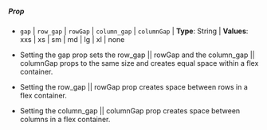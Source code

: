 ##### Prop

*  `gap` | `row_gap` | `rowGap` | `column_gap` | `columnGap` | **Type**: String | **Values**: xxs | xs | sm | md | lg | xl | none

- Setting the gap prop sets the row_gap || rowGap and the column_gap || columnGap props to the same size and creates equal space within a flex container.

- Setting the row_gap || rowGap prop creates space between rows in a flex container.

- Setting the column_gap || columnGap prop creates space between columns in a flex container.
